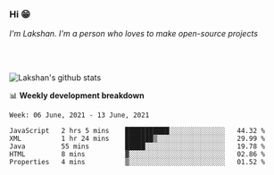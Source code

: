 ### Hi 😁

*I'm Lakshan. I'm a person who loves to make open-source projects*


<br/><br/>

![Lakshan's github stats](https://github-readme-stats.vercel.app/api?username=sandaruwan98&show_icons=true&theme=prussian )<br/>



📊 **Weekly development breakdown**
<!--START_SECTION:waka-->
```text
Week: 06 June, 2021 - 13 June, 2021

JavaScript   2 hrs 5 mins    ███████████░░░░░░░░░░░░░░   44.32 % 
XML          1 hr 24 mins    ███████▒░░░░░░░░░░░░░░░░░   29.99 % 
Java         55 mins         █████░░░░░░░░░░░░░░░░░░░░   19.78 % 
HTML         8 mins          ▓░░░░░░░░░░░░░░░░░░░░░░░░   02.86 % 
Properties   4 mins          ▒░░░░░░░░░░░░░░░░░░░░░░░░   01.52 % 
```
<!--END_SECTION:waka-->

